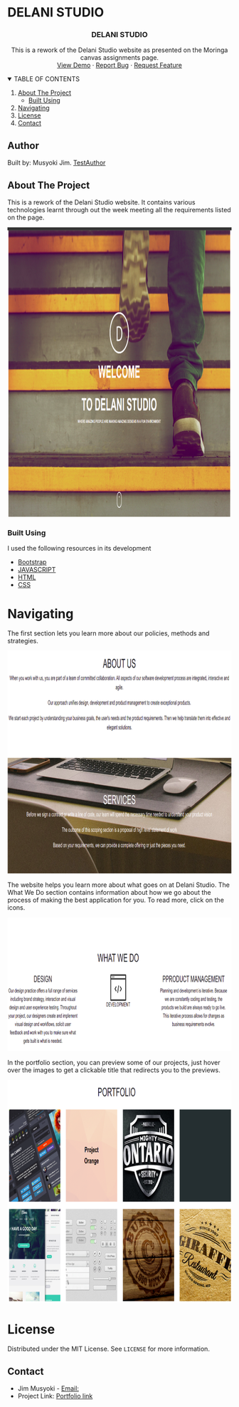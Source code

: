 # DELANI STUDIO

<p align="center">

  <h3 align="center">DELANI STUDIO</h3>
  <p align="center">
    This is a rework of the Delani Studio website as presented on the Moringa canvas assignments page.
    <br />
    <a href="https://fltoki.github.io/IP3">View Demo</a>
    ·
    <a href="#">Report Bug</a>
    ·
    <a href="#">Request Feature</a>
  </p>

   <details open="open">
      <summary>TABLE OF CONTENTS</summary>
      <ol>
        <li>
          <a href="#about-the-project">About The Project</a>
          <ul>
            <li><a href="#built-using">Built Using</a></li>
          </ul>
        </li>
        <li><a href="#Navigating">Navigating</a></li>
        <li><a href="#license">License</a></li>
        <li><a href="#contact">Contact</a></li>
      </ol>
    </details>
</p>

## Author
Built by: Musyoki Jim.
[TestAuthor](https://github.com/Y2SEM2/IP3)
## About The Project

<p>This is a rework of the Delani Studio website. It contains various technologies learnt through out the week meeting all the requirements listed on the page.</p>
<a href="https://github.com/othneildrew/Best-README-Template">
  <img src="assets/readme_images/intro_page.png" alt="Logo" width="850" height="650">
</a>

### Built Using
I used the following resources in its development
* [Bootstrap](https://getbootstrap.com)
* [JAVASCRIPT](https://javascript.com)
* [HTML](https://html.com)
* [CSS](https://css.com)

# Navigating
<p>
The first section lets you learn more about our policies, methods and strategies.
</p>
  <img src="assets/readme_images/about_us.png" width="800" height="500">
<p>
The website helps you learn more about what goes on at Delani Studio. The What We Do section contains information about how we go about the process of making the best application for you. To read more, click on the icons.
</p>
  <img src="assets/readme_images/what_we_do.png" width="800" height="300">

<p>
In the portfolio section, you can preview some of our projects, just hover over the images to get a clickable title that redirects you to the previews.
</p>
  <img src="assets/readme_images/portfolio.png" width="800" height="500">

# License
Distributed under the MIT License. See `LICENSE` for more information.

## Contact
* Jim Musyoki - [Email:](https://musyokijim@gmail.com)
* Project Link: [Portfolio link](https://fltoki.github.io/ageProject)
